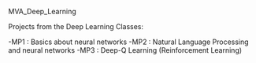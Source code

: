 MVA_Deep_Learning

Projects from the Deep Learning Classes:

-MP1 : Basics about neural networks
-MP2 : Natural Language Processing and neural networks
-MP3 : Deep-Q Learning (Reinforcement Learning)